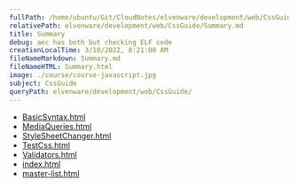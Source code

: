 ```yaml
---
fullPath: /home/ubuntu/Git/CloudNotes/elvenware/development/web/CssGuide/Summary.md
relativePath: elvenware/development/web/CssGuide/Summary.md
title: Summary
debug: aec has both but checking ELF code
creationLocalTime: 3/18/2022, 8:21:00 AM
fileNameMarkdown: Summary.md
fileNameHTML: Summary.html
image: ./course/course-javascript.jpg
subject: CssGuide
queryPath: elvenware/development/web/CssGuide/
---
```


<!-- toc -->
<!-- tocstop -->

* [BasicSyntax.html](BasicSyntax.html)
* [MediaQueries.html](MediaQueries.html)
* [StyleSheetChanger.html](StyleSheetChanger.html)
* [TestCss.html](TestCss.html)
* [Validators.html](Validators.html)
* [index.html](index.html)
* [master-list.html](master-list.html)